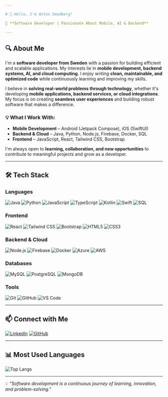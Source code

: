 ```yaml
---

# 👋 Hello, I'm Anton Smedberg!

🚀 **Software Developer | Passionate About Mobile, AI & Backend**

---
```


## 🔍 About Me

I'm a **software developer from Sweden** with a passion for building efficient and scalable applications. My interests lie in **mobile development, backend systems, AI, and cloud computing**. I enjoy writing **clean, maintainable, and optimized code** while continuously learning and improving my skills.

I believe in **solving real-world problems through technology**, whether it's developing **mobile applications, backend services, or cloud integrations**. My focus is on creating **seamless user experiences** and building robust software that makes a difference.

### 💡 What I Work With:
- **Mobile Development** – Android (Jetpack Compose), iOS (SwiftUI)
- **Backend & Cloud** – Java, Python, Node.js, Firebase, Docker, SQL
- **Frontend** – JavaScript, React, Tailwind CSS, Bootstrap

I'm always open to **learning, collaboration, and new opportunities** to contribute to meaningful projects and grow as a developer.

---

## 🛠️ Tech Stack

### **Languages**
![Java](https://img.shields.io/badge/-Java-007396?style=flat-square&logo=java&logoColor=white)
![Python](https://img.shields.io/badge/-Python-3776AB?style=flat-square&logo=python&logoColor=white)
![JavaScript](https://img.shields.io/badge/-JavaScript-F7DF1E?style=flat-square&logo=javascript&logoColor=black)
![TypeScript](https://img.shields.io/badge/-TypeScript-3178C6?style=flat-square&logo=typescript&logoColor=white)
![Kotlin](https://img.shields.io/badge/-Kotlin-0095D5?style=flat-square&logo=kotlin&logoColor=white)
![Swift](https://img.shields.io/badge/-Swift-FA7343?style=flat-square&logo=swift&logoColor=white)
![SQL](https://img.shields.io/badge/-SQL-4479A1?style=flat-square&logo=postgresql&logoColor=white)

### **Frontend**
![React](https://img.shields.io/badge/-React-61DAFB?style=flat-square&logo=react&logoColor=black)
![Tailwind CSS](https://img.shields.io/badge/-Tailwind_CSS-38B2AC?style=flat-square&logo=tailwind-css&logoColor=white)
![Bootstrap](https://img.shields.io/badge/-Bootstrap-7952B3?style=flat-square&logo=bootstrap&logoColor=white)
![HTML5](https://img.shields.io/badge/-HTML5-E34F26?style=flat-square&logo=html5&logoColor=white)
![CSS3](https://img.shields.io/badge/-CSS3-1572B6?style=flat-square&logo=css3&logoColor=white)

### **Backend & Cloud**
![Node.js](https://img.shields.io/badge/-Node.js-339933?style=flat-square&logo=node.js&logoColor=white)
![Firebase](https://img.shields.io/badge/-Firebase-FFCA28?style=flat-square&logo=firebase&logoColor=black)
![Docker](https://img.shields.io/badge/-Docker-2496ED?style=flat-square&logo=docker&logoColor=white)
![Azure](https://img.shields.io/badge/-Azure-0078D7?style=flat-square&logo=microsoft-azure&logoColor=white)
![AWS](https://img.shields.io/badge/-AWS-FF9900?style=flat-square&logo=amazon-aws&logoColor=white)

### **Databases**
![MySQL](https://img.shields.io/badge/-MySQL-4479A1?style=flat-square&logo=mysql&logoColor=white)
![PostgreSQL](https://img.shields.io/badge/-PostgreSQL-336791?style=flat-square&logo=postgresql&logoColor=white)
![MongoDB](https://img.shields.io/badge/-MongoDB-47A248?style=flat-square&logo=mongodb&logoColor=white)

### **Tools**
![Git](https://img.shields.io/badge/-Git-F05032?style=flat-square&logo=git&logoColor=white)
![GitHub](https://img.shields.io/badge/-GitHub-181717?style=flat-square&logo=github&logoColor=white)
![VS Code](https://img.shields.io/badge/-VS%20Code-007ACC?style=flat-square&logo=visualstudiocode&logoColor=white)

---

## 📫 Connect with Me

[![LinkedIn](https://img.shields.io/badge/-LinkedIn-0077B5?style=flat-square&logo=linkedin&logoColor=white)](https://linkedin.com/in/your-profile)  [![GitHub](https://img.shields.io/badge/-GitHub-181717?style=flat-square&logo=github&logoColor=white)](https://github.com/AntonSmedberg)

---

## 📊 Most Used Languages

![Top Langs](https://github-readme-stats.vercel.app/api/top-langs/?username=AntonSmedberg&layout=compact&theme=radical)

---

💡 _"Software development is a continuous journey of learning, innovation, and problem-solving."_
